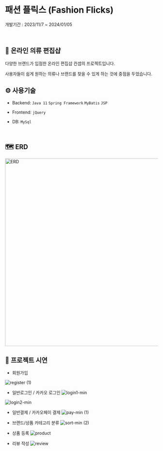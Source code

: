 # 패션 플릭스 (Fashion Flicks)
개발기간 : 2023/11/7 ~ 2024/01/05

<br>

## 👗 온라인 의류 편집샵
다양한 브랜드가 입점한 온라인 편집샵 컨셉의 프로젝트입니다.
<br>

사용자들이 쉽게 원하는 의류나 브랜드를 찾을 수 있게 하는 것에 중점을 두었습니다.
<br>

## ⚙ 사용기술
- Backend: `Java 11` `Spring Framework` `MyBatis` `JSP`
- Frontend: `jQuery`
- DB: `MySql`

  <br>


## 🗺️ ERD
<img width="616" alt="ERD" src="https://github.com/Venus1234567/developshop/assets/102720261/a8b6bddf-5295-478e-9a65-1a27ac3ce227">

<br>

## 🚀 프로젝트 시연

- 회원가입

 ![register (1)](https://github.com/Venus1234567/developshop/assets/102720261/78e92d1f-eeff-4ecc-a034-51f30744e107)

- 일반로그인 / 카카오 로그인
 ![login1-min](https://github.com/Venus1234567/developshop/assets/102720261/3509e3a4-2985-4e6b-b434-5fc2a1816740)

![login2-min](https://github.com/Venus1234567/developshop/assets/102720261/f15c2201-932c-4214-b2dd-2d56c8fbd41c)

 - 일반결제 / 카카오페이 결제
   ![pay-min (1)](https://github.com/Venus1234567/developshop/assets/102720261/b8ebe5f0-0052-4e23-b278-543d996b1369)

 - 브랜드/상품 카테고리 분류
 ![sort-min (2)](https://github.com/Venus1234567/developshop/assets/102720261/6b3b51b4-e97d-41a3-93fd-41809f374dea)

 - 상품 등록
    ![product](https://github.com/Venus1234567/developshop/assets/102720261/034ef48e-6d37-45f3-b8d6-6c925bbc3269)


 - 리뷰 작성
   ![review](https://github.com/Venus1234567/developshop/assets/102720261/4b1c2d27-c46c-45e3-8ee7-dbaaa6872771)



